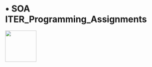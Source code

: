 # • SOA ITER_Programming_Assignments

<img src = "E:\Git_Hub_repository\ITER_Programming_Assignments/Iter.png" width=100>

